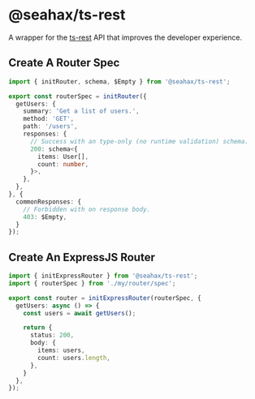 # @seahax/ts-rest

A wrapper for the [ts-rest](https://ts-rest.com/) API that improves the developer experience.

## Create A Router Spec

```ts
import { initRouter, schema, $Empty } from '@seahax/ts-rest';

export const routerSpec = initRouter({
  getUsers: {
    summary: 'Get a list of users.',
    method: 'GET',
    path: '/users',
    responses: {
      // Success with an type-only (no runtime validation) schema.
      200: schema<{
        items: User[],
        count: number,
      }>,
    },
  },
}, {
  commonResponses: {
    // Forbidden with on response body.
    403: $Empty,
  }
});
```

## Create An ExpressJS Router

```ts
import { initExpressRouter } from '@seahax/ts-rest';
import { routerSpec } from './my/router/spec';

export const router = initExpressRouter(routerSpec, {
  getUsers: async () => {
    const users = await getUsers();

    return {
      status: 200,
      body: {
        items: users,
        count: users.length,
      },
    }
  },
});
```
